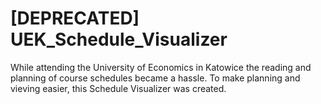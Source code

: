 # [DEPRECATED] UEK_Schedule_Visualizer
While attending the University of Economics in Katowice the reading and planning of course schedules became a hassle. To make planning and vieving easier, this Schedule Visualizer was created.
